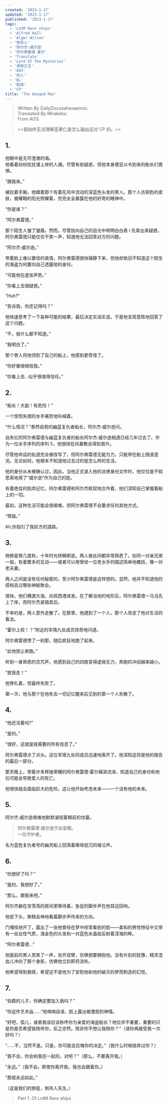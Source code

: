 ```yaml
---
created: '2023-1-17'
updated: '2023-1-17'
published: '2023-1-17'
tags:
  - 'LotM Rare ships'
  - 'Alfred Hall'
  - 'Alger Wilson'
  - '倒吊人'
  - '阿尔杰·威尔逊'
  - '阿尔弗雷德·霍尔'
  - 'Translate'
  - 'Lord Of The Mysteries'
  - '诡秘之主'
  - 'AO3'
  - '同人'
  - 'BL'
  - '耽美'
  - 'CP'
title: 'The Hanged Man'
---
```


> Written By DailyDocosahexaenoic.  
> Translated By Mirakelor.  
> From AO3.

> ==我始终无法理解歪果仁是怎么磕出这对 CP 的。==

## 1.

他眼中是无尽澄澈的海。  
他看着纷纷扰扰涌上岸的人潮。尽管有些疑惑，但他本身便足以令到来的船长们畏惧。

“跟我来。”

被拉着手腕，他跟着那个有着在风中流动的深蓝色头发的男人。那个人古铜色的皮肤，被耀眼的阳光照耀着，完完全全暴露在他的好奇的眼神中。

“你是谁？”

“阿尔弗雷德。”

那个陌生人皱了皱眉。然而，尽管投向自己的目光中明明白白表 i 先拿出来疑惑，阿尔弗雷德只能仅仅干笑一声，知道他无法回答对方的问题。

“阿尔杰·威尔逊。”

带着脸上难以置信的表情，阿尔弗雷德很快镇静下来，但他却依旧不知道这个陌生的海盗为何要向自己透露他的身份。

“可能他在虚张声势。”

“你看上去很疑惑。”

“Huh?”

“告诉我，你还记得吗？”

他快速思考了一下各种可能的结果，最后决定实话实说。于是他言简意赅地回答了这个问题。

“不，我什么都不知道。”

“我明白了。”

那个男人将他领到了自己的船上，他感到更奇怪了。

“你好像很相信我。”

“你看上去...似乎很值得信任。”

## 2.

“船长！大副！有危险！”

一个惊慌失措的水手痛苦地叫喊着。

“什么情况？”泰然自若的幽蓝复仇者船长，阿尔杰·威尔逊问。

自失忆的阿尔弗雷德与幽蓝复仇者的船长阿尔杰·威尔逊相遇已经几年过去了。作为一位水手序列的序列 5，他很快在风暴教会得到晋升。

尽管他命运的轨道完全被改写了，但阿尔弗雷德无能为力，只能带在船上随波逐流。无论如何，他根本不知道他过去过的是怎么样的生活。

他的身份从未被确认过，因此，当他正式录入他的法律身份文件时，他仅仅是不假思索地用了“威尔逊”作为自己的姓。

有着绝佳的肌肉记忆，阿尔弗雷德和阿尔杰默契地合作着，他们深知自己掌握着船上的一切。

最初，这种生活可能会很艰难，但阿尔弗雷德不会要求任何其他方式。

“带路。”

Ah,你指引了我前方的道路。

## 3.

物换星移几度秋，十年时光转瞬即逝。两人彼此间都非常熟悉了。如同一对亲兄弟一般，有着繁多的互动——或者可以用曾经一位老水手的描述简单地概括，像一对老夫妻。

两人之间是没有任何秘密的，至少阿尔弗雷德是这样想的。显然，他并不知道他的搭档去过哪些神秘聚会。

很快，他们横渡大海，向班西港进发。在了解当地的地形后，阿尔弗雷德一马当先上了岸，而阿尔杰紧随其后。

不幸的是，两人意外走散了。在那里，他遇到了一个人，那个人改变了他对生活的看法。

“霍尔上校！？”附近的军情九处成员惊奇地问道。

阿尔弗雷德愣了一刹那，随后疯狂地跑了起来。

“此地禁止奔跑。”

听到一身熟悉的念咒声，他感到自己的四肢变得虚弱无力，奔跑的冲动越来越小。

“放我走！”

他挣扎着，但最终失败了。

第一次，他与那个在他失去一切记忆醒来后见到的第一个人失散了。

## 4.

“他还活着吗?”

“是的。”

“很好，这就是我需要的所有信息了。”

阿尔弗雷德点了点头。这位军情九处的成员迅速地离开了。他深知这将是他的报告的最后一部分。

那天晚上，带着许多辉煌荣耀的阿尔弗雷德·霍尔痛哭流涕，知道自己的身份和地位可能会导致爱人的死亡。

他很快就会面临巨大的危险，这让他开始考虑未来——一个没有他的未来。

## 5.

阿尔杰·威尔逊艰难地默默凝视着眼前的坟墓。

> 阿尔弗雷德·威尔逊于此安眠。  
> 一位守护者。

名为蓝色复仇者号的幽灵船上回荡着嘶哑低沉的啜泣声。

## 6.

“你想好了吗？”

“是的，我想好了。”

“那么，跟我来吧。”

阿尔杰躺在空荡荡的房间里等待着，急促的脚步声在他耳边回响。

他低下头，聚精会神地看着脚步声传来的方向。

门嘎吱地开了，露出了一张他曾经在梦中经常看到的脸——柔和的男性特征中又带有一丝女性气质，浅金色的头发和一对蓝色水晶般反射着深海的眸。

“阿尔弗雷德...”

他面前的男人苦笑了一声，张开双臂，仿佛想要拥抱他。没有片刻的犹豫，精灵混血儿冲向了那个身影，仿佛他立刻即将消失。

他希望得到救赎，希望这不是他为了安慰他和他的破灭的梦而制造的幻觉。

## 7.

“伯爵的儿子，你确定要加入我吗？”

“你这件艺术品……”他喃喃自语，脸上露出被激怒的神情。

“好吧，孤儿，或者我该应该称呼你为亲爱的海盗船长？地位并不重要，重要的只是你是否希望我陪伴你，反之亦然。除非你不想让我陪你？”（请你再接受我一次好吗？）

“……不，当然不是。只是，你可能会后悔你的决定。”（我什么时候抛弃过你？）

“我不会。你会和我在一起的，对吧？”（那么，不要离开我。）

“永远。”（我不会。即使你离开我，我也会跟着你。）

“那就永远如此。”

（这是我们的旅程，倒吊人先生。）

> Part 1. Of LotM Rare ships
